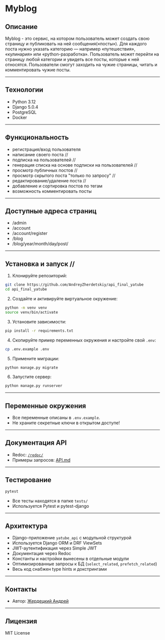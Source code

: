 # Myblog

## Описание
Myblog - это сервис, на котором пользователь может создать свою страницу и публиковать на ней сообщения(«посты»).
Для каждого поста нужно указать категорию — например «путешествия», «кулинария» или «python-разработка».
Пользователь может перейти на страницу любой категории и увидеть все посты, которые к ней относятся.
Пользователи смогут заходить на чужие страницы, читать и комментировать чужие посты.

---

## Технологии
- Python 3.12
- Django 5.0.4
- PostgreSQL
- Docker

---

## Функциональность
- регистрация/вход пользователя
- написание своего поста //
- подписка на пользователей //
- генерация списка на основе подписки на пользователей //
- просмотр публичных постов //
- просмотр скрытого поста "только по запросу" //
- редактирование/удаление поста //
- добавление и сортировка постов по тегам
- возможность комментировать посты
---
## Доступные адреса страниц
- /admin
- /account
- /account/register
- /blog
- /blog/year/month/day/post/
---

## Установка и запуск //

1. Клонируйте репозиторий:
```bash
git clone https://github.com/AndreyZherdetskiy/api_final_yatube
cd api_final_yatube
```
2. Создайте и активируйте виртуальное окружение:
```bash
python -m venv venv
source venv/bin/activate
```
3. Установите зависимости:
```bash
pip install -r requirements.txt
```
4. Скопируйте пример переменных окружения и настройте свой `.env`:
```bash
cp .env.example .env
```
5. Примените миграции:
```bash
python manage.py migrate
```
6. Запустите сервер:
```bash
python manage.py runserver
```

---

## Переменные окружения
- Все переменные описаны в `.env.example`.
- Не храните секретные ключи в открытом доступе!

---

## Документация API
- Redoc: [`/redoc/`](http://localhost:8000/redoc/)
- Примеры запросов: [API.md](API.md)

---

## Тестирование

```bash
pytest
```
- Все тесты находятся в папке `tests/`
- Используется Pytest и pytest-django

---

## Архитектура
- Django-приложение `yatube_api` с модульной структурой
- Используется Django ORM и DRF ViewSets
- JWT-аутентификация через Simple JWT
- Документация через Redoc
- Константы и настройки вынесены в отдельные модули
- Оптимизированные запросы к БД (`select_related`, `prefetch_related`)
- Весь код снабжен type hints и докстрингами

---

## Контакты
- Автор: [Жердецкий Андрей](https://github.com/AndreyZherdetskiy/)

---

## Лицензия
MIT License
